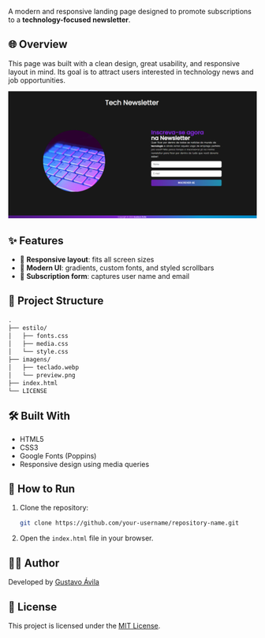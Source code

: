 
A modern and responsive landing page designed to promote subscriptions to a **technology-focused newsletter**.

## 🌐 Overview

This page was built with a clean design, great usability, and responsive layout in mind. Its goal is to attract users interested in technology news and job opportunities.

![Project Screenshot](./imagens/preview.png)

## ✨ Features

- 📱 **Responsive layout**: fits all screen sizes
- 🎨 **Modern UI**: gradients, custom fonts, and styled scrollbars
- 📩 **Subscription form**: captures user name and email

## 📁 Project Structure

```
.
├── estilo/
│   ├── fonts.css
│   ├── media.css
│   └── style.css
├── imagens/
│   ├── teclado.webp
│   └── preview.png
├── index.html
└── LICENSE
```

## 🛠️ Built With

- HTML5
- CSS3
- Google Fonts (Poppins)
- Responsive design using media queries

## 🚀 How to Run

1. Clone the repository:
   ```bash
   git clone https://github.com/your-username/repository-name.git
   ```
2. Open the `index.html` file in your browser.

## 🧑‍💻 Author

Developed by [Gustavo Ávila](https://www.instagram.com/gus__avila/)

## 📝 License

This project is licensed under the [MIT License](./LICENSE).